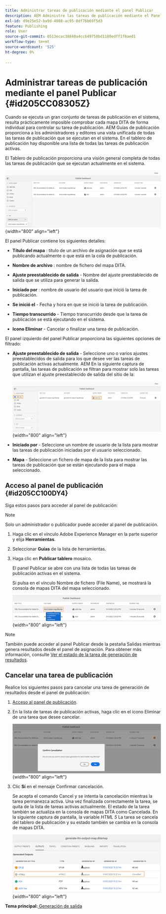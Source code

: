 ```yaml
---
title: Administrar tareas de publicación mediante el panel Publicar
description: AEM Administre las tareas de publicación mediante el Panel de publicación en las Guías de publicación de. Obtenga información sobre cómo acceder al panel de publicación y cancelar una tarea de publicación.
exl-id: d9e25e52-ba9d-4088-ac95-8df76b69f5d3
feature: Publishing
role: User
source-git-commit: 0513ecac38840a4cc649758bd1180edff1f8aed1
workflow-type: tm+mt
source-wordcount: '525'
ht-degree: 0%

---
```


# Administrar tareas de publicación mediante el panel Publicar {#id205CC08305Z}

Cuando se ejecuta un gran conjunto de tareas de publicación en el sistema, resulta prácticamente imposible comprobar cada mapa DITA de forma individual para controlar su tarea de publicación. AEM Guías de publicación proporciona a los administradores y editores una vista unificada de todas las tareas de publicación que se ejecutan en el sistema. En el tablero de publicación hay disponible una lista de todas las tareas de publicación activas.

El Tablero de publicación proporciona una visión general completa de todas las tareas de publicación que se ejecutan actualmente en el sistema.

![](images/publish-dashboard.png){width="800" align="left"}

El panel Publicar contiene los siguientes detalles:

- **Título del mapa** : título de un archivo de asignación que se está publicando actualmente o que está en la cola de publicación.

- **Nombre de archivo** : nombre de fichero del mapa DITA.

- **Ajuste preestablecido de salida** - Nombre del ajuste preestablecido de salida que se utiliza para generar la salida.

- **Iniciado por** : nombre de usuario del usuario que inició la tarea de publicación.

- **Se inició el** - Fecha y hora en que se inició la tarea de publicación.

- **Tiempo transcurrido** - Tiempo transcurrido desde que la tarea de publicación se está ejecutando en el sistema.

- **Icono Eliminar** - Cancelar o finalizar una tarea de publicación.

El panel izquierdo del panel Publicar proporciona las siguientes opciones de filtrado:

- **Ajuste preestablecido de salida** - Seleccione uno o varios ajustes preestablecidos de salida para los que desee ver las tareas de publicación activas actualmente. AEM En la siguiente captura de pantalla, las tareas de publicación se filtran para mostrar solo las tareas que utilizan el ajuste preestablecido de salida del sitio de la:

  ![](images/publish-dashboard-preset-filter.png){width="800" align="left"}

- **Iniciado por** - Seleccione un nombre de usuario de la lista para mostrar las tareas de publicación iniciadas por el usuario seleccionado.

- **Mapa** - Seleccione un fichero de mapa de la lista para mostrar las tareas de publicación que se están ejecutando para el mapa seleccionado.

## Acceso al panel de publicación {#id205CC100DY4}

Siga estos pasos para acceder al panel de publicación:

>[!NOTE]
>
> Solo un administrador o publicador puede acceder al panel de publicación.

1. Haga clic en el vínculo Adobe Experience Manager en la parte superior y elija **Herramientas**.

1. Seleccionar **Guías** de la lista de herramientas.

1. Haga clic en **Publicar tablero** mosaico.

   El panel Publicar se abre con una lista de todas las tareas de publicación activas en el sistema.

   Si pulsa en el vínculo Nombre de fichero (File Name), se mostrará la consola de mapas DITA del mapa seleccionado.

   ![](images/publish-dashboard-click-filename-link.png){width="800" align="left"}


>[!NOTE]
>
> También puede acceder al panel Publicar desde la pestaña Salidas mientras genera resultados desde el panel de asignación. Para obtener más información, consulte [Ver el estado de la tarea de generación de resultados](generate-output-for-a-dita-map.md#viewing_output_history).

## Cancelar una tarea de publicación

Realice los siguientes pasos para cancelar una tarea de generación de resultados desde el panel de publicación:

1. [Acceso al panel de publicación](#id205CC100DY4).

1. En la lista de tareas de publicación activas, haga clic en el icono Eliminar de una tarea que desee cancelar.

   ![](images/publish-dashboard-cancel-task.png){width="800" align="left"}

1. Clic **Sí** en el mensaje Confirmar cancelación.

   Se acepta el comando Cancel y se intenta la cancelación mientras la tarea permanezca activa. Una vez finalizada correctamente la tarea, se quita de la lista de tareas activas actualmente. El estado de la tarea también se actualiza en la consola de mapas DITA como Cancelada. En la siguiente captura de pantalla, la variable *HTML 5* La tarea se cancela del tablero de publicación y su estado también se cambia en la consola de mapas DITA.

   ![](images/cancelled-output-task.png){width="800" align="left"}


**Tema principal:**[ Generación de salida](generate-output.md)
